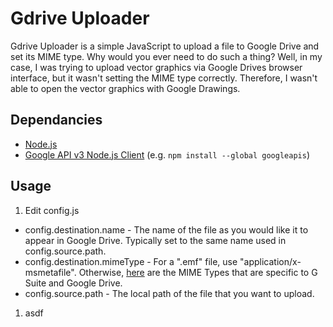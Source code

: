 # Gdrive Uploader
Gdrive Uploader is a simple JavaScript to upload a file to Google Drive and set its MIME type.  Why would you ever need to do such a thing?  Well, in my case, I was trying to upload vector graphics via Google Drives browser interface, but it wasn't setting the MIME type correctly.  Therefore, I wasn't able to open the vector graphics with Google Drawings.
## Dependancies
* [Node.js](https://nodejs.org/en/download/)
* [Google API v3 Node.js Client](https://www.npmjs.com/package/googleapis) (e.g. `npm install --global googleapis`)
## Usage
1. Edit config.js
  * config.destination.name - The name of the file as you would like it to appear in Google Drive.  Typically set to the same name used in config.source.path.
  * config.destination.mimeType - For a ".emf" file, use "application/x-msmetafile".  Otherwise, [here](https://developers.google.com/drive/api/v3/mime-types) are the MIME Types that are specific to G Suite and Google Drive.
  * config.source.path - The local path of the file that you want to upload.
1. asdf
